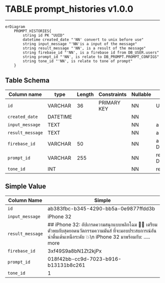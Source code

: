 # TABLE prompt_histories v1.0.0

---
```mermaid
erDiagram
    PROMPT_HISTORIES{
        string id PK "UUID"
        datetime created_date "'NN' convert to unix before use"
        string input_message "'NN'is a input of the message"
        string result_message "'NN', is a result of the message"
        string firebase_id "'NN', is a firebase id from DB_USER.users"
        string prompt_id "'NN', is relate to DB_PROMPT.PROMPT_CONFIGS"
        string tone_id "'NN', is relate to tone of prompt"
    }
```

## Table Schema
| Column name       | type    | Length | Constraints | Nullable | Remark       |
| ----------------- | ------- | ------ | ----------- | -------- | ------------ |
| `id`     | VARCHAR | 36     | PRIMARY KEY |  NN       | UUID |
| `created_date`     | DATETIME |      |   |   NN      |  |
| `input_message`     | TEXT |      |   |   NN      | a input of the message |
| `result_message`     | TEXT |      |   |   NN      | a result of the message |
| `firebase_id`     | VARCHAR |   50   |   |   NN      | a firebase id from DB_USER.users |
| `prompt_id`     | VARCHAR |  255    |   |   NN      | relate to DB_PROMPT.PROMPT_CONFIGS |
| `tone_id`     | INT |      |   |   NN      | relate to tone of prompt |

## Simple Value
| Column Name       | Simple           |
| ----------------- | ---------------- |
| `id`     |  ab383fbc-b345-4290-bb5a-0e9877ffdd3b |
| `input_message` | iPhone 32              |
| `result_message` | ## iPhone 32: อัปเกรดความสนุกแบบพลิกโฉม 📱🎉 เตรียมตัวพบกับสุดยอดนวัตกรรมความมันส์ ที่จะมอบประสบการณ์อันน่าตื่นเต้นเหนือระดับ 💥\n iPhone 32 มาพร้อมกับ: ..... more              |
|`firebase_id`| 3xf49S9a8bN1Zt2kjPx |
|`prompt_id` |   018f42bb-cc9d-7023-b916-b13131b8c261 |
| `tone_id`  |   1      |